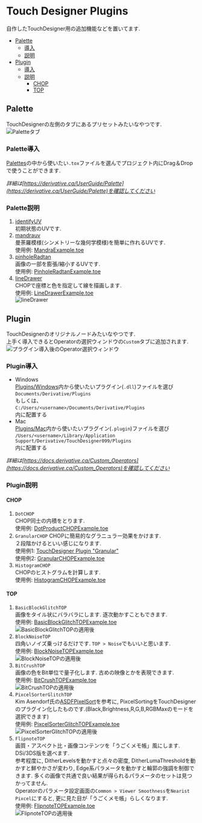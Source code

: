# Touch Designer Plugins  
自作したTouchDesigner用の追加機能などを置いてます.  
- [Palette](#palette)  
	- [導入](#palette導入)  
	- [説明](#palette説明)  
- [Plugin](#plugin)  
	- [導入](#plugin導入)  
	- [説明](#plugin説明)  
		- [CHOP](#chop)
		- [TOP](#top)
  
## Palette  
TouchDesignerの左側のタブにあるプリセットみたいなやつです.  
![Paletteタブ](doc/Palette.png "Paletteの画像")  
  
### Palette導入  
[Palettes](Palettes)の中から使いたい`.tox`ファイルを選んでプロジェクト内にDrag＆Dropで使うことができます.  
  
*詳細は[https://derivative.ca/UserGuide/Palette](https://derivative.ca/UserGuide/Palette)を確認してください*  
  
### Palette説明
1. [identifyUV](Palette/identifyUV.tox)  
	初期状態のUVです.
2. [mandrauv](Palette/mandrauv.tox)  
	曼荼羅模様(シンメトリーな幾何学模様)を簡単に作れるUVです.  
	使用例: [MandraExample.toe](Projects/MandraExample.toe)  
3. [pinholeRadtan](Palette/pinholeRadtan.tox)  
	画像の一部を膨張/縮小するUVです.  
	使用例: [PinholeRadtanExample.toe](Projects/PinholeRadtanExample.toe)  
4. [lineDrawer](Palette/lineDrawer.tox)  
	CHOPで座標と色を指定して線を描画します.  
	使用例: [LineDrawerExample.toe](Projects/LineDrawerExample.toe "LineDrawerの使用例")  
	![lineDrawer](doc/LineDrawer.png)  
  
## Plugin  
TouchDesignerのオリジナルノードみたいなやつです.  
上手く導入できるとOperatorの選択ウィンドウの`Custom`タブに追加されます.  
![プラグイン導入後のOperator選択ウィンドウ](doc/Plugin.png "Pluginの画像")  
  
### Plugin導入  
- Windows  
	[Plugins/Windows](Plugins/Windows)内から使いたいプラグイン(`.dll`)ファイルを選び  
	`Documents/Derivative/Plugins`  
	もしくは、  
	`C:/Users/<username>/Documents/Derivative/Plugins`  
	内に配置する  
- Mac  
	[Plugins/Mac](Plugins/Mac)内から使いたいプラグイン(`.plugin`)ファイルを選び  
	`/Users/<username>/Library/Application Support/Derivative/TouchDesigner099/Plugins`  
	内に配置する  
  
*詳細は[https://docs.derivative.ca/Custom_Operators](https://docs.derivative.ca/Custom_Operators)を確認してください*  
  
### Plugin説明  
#### CHOP
1. `DotCHOP`  
	CHOP同士の内積をとります.  
	使用例: [DotProductCHOPExample.toe](Projects/DotProductCHOPExample.toe "DotProductCHOP使用例")  
2. `GranularCHOP`
	CHOPに簡易的なグラニュラー効果をかけます.  
	２段階かけるといい感じになります.  
	使用例1: [TouchDesigner Plugin "Granular"](https://youtu.be/0uRVfFLauyg "TouchDesigner Plugin Granular YouTube")  
	使用例2: [GranularCHOPExample.toe](Projects/GranularCHOPExample.toe "GranularCHOP使用例")  
3. `HistogramCHOP`  
	CHOPのヒストグラムを計算します.  
	使用例: [HistogramCHOPExample.toe](Projects/HistogramCHOPExample.toe "HistogramCHOP使用例")  
#### TOP
1. `BasicBlockGlitchTOP`  
	画像をタイル状にバラバラにします. 逐次動かすこともできます.  
	使用例: [BasicBlockGlitchTOPExample.toe](Projects/BasicBlockGlitchTOPExample.toe)  
	![BasicBlockGlitchTOPの適用後](doc/BasicBlockGlitchTOPExample.png "BasicBlockGlitchTOP適用後")  
2. `BlockNoiseTOP`  
	四角いノイズ乗っけるだけです. `TOP > Noise`でもいいと思います.  
	使用例: [BlockNoiseTOPExample.toe](Projects/BlockNoiseTOPExample.toe)  
	![BlockNoiseTOPの適用後](doc/BlockNoiseTOPExample.png "BlockNoiseTOP適用後")  
3. `BitCrushTOP`  
	画像の色をBit単位で量子化します. 古めの映像とかを表現できます.  
	使用例: [BitCrushTOPExample.toe](Projects/BitCrushTOPExample.toe)  
	![BitCrushTOPの適用後](doc/BitCrushTOPExample.png "BitCrushTOP適用後")  
4. `PixcelSorterGlitchTOP`  
	Kim Asendorf氏の[ASDFPixelSort](https://github.com/kimasendorf/ASDFPixelSort)を参考に, PixcelSortingをTouchDesignerのプラグイン化したものです.(Black,Brightness,R,G,B,RGBMaxのモードを選択できます)  
	使用例: [PixcelSorterGlitchTOPExample.toe](Projects/PixcelSorterGlitchTOPExample.toe)  
	![PixcelSorterGlitchTOPの適用後](doc/PixcelSorterGlitchTOPExample.png "PixcelSorterGlitchTOP適用後")  
5. `FlipnoteTOP`  
	画質・アスペクト比・画像コンテンツを「うごくメモ帳」風にします. DSi/3DS版を選べます.  
	参考程度に, DitherLevelsを動かすと点々の密度, DitherLumaThresholdを動かすと鮮やかさが変わり, Edge系パラメータを動かすと輪郭の強調を制御できます. 多くの画像で共通で良い結果が得られるパラメータのセットは見つかってません.  
	Operatorのパラメータ設定画面の`Common > Viewer Smoothness`を`Nearist Pixcel`にすると, 更に見た目が「うごくメモ帳」らしくなります.  
	使用例: [FlipnoteTOPExample.toe](Projects/FlipnoteTOPExample.toe)  
	![FlipnoteTOPの適用後](doc/FlipnoteTOPExample.png "FlipnoteTOP適用後")